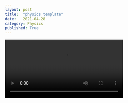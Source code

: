 ```yaml
---
layout: post
title:  "physics template"
date:   2021-04-28
category: Physics
published: True
---
```

<video width="75%" style="padding-bottom:20px;" class="center" controls>
  <source src="/categories/random/assets/postImages/VIDEO_NAME.mp4" type="video/mp4">
Your browser does not support the video tag.
</video>
